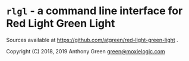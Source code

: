 # `rlgl` - a command line interface for Red Light Green Light

Sources available at https://github.com/atgreen/red-light-green-light .

Copyright (C) 2018, 2019  Anthony Green <green@moxielogic.com>

